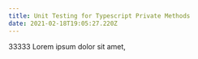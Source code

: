 ```yaml
---
title: Unit Testing for Typescript Private Methods
date: 2021-02-18T19:05:27.220Z
---
```


33333 Lorem ipsum dolor sit amet,

